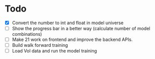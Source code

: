 # Todo

- [x] Convert the number to int and float in model universe
- [ ] Show the progress bar in a better way (calculate number of model combinations)
- [ ] Make 21 work on frontend and improve the backend APIs.
- [ ] Build walk forward training
- [ ] Load Vol data and run the model training